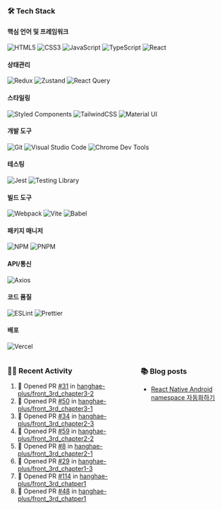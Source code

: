 ### 🛠 Tech Stack

#### 핵심 언어 및 프레임워크

![HTML5](https://img.shields.io/badge/HTML5-E34F26?style=flat&logo=html5&logoColor=white)
![CSS3](https://img.shields.io/badge/CSS3-1572B6?style=flat&logo=css3&logoColor=white)
![JavaScript](https://img.shields.io/badge/JavaScript-F7DF1E?style=flat&logo=javascript&logoColor=black)
![TypeScript](https://img.shields.io/badge/TypeScript-007ACC?style=flat&logo=typescript&logoColor=white)
![React](https://img.shields.io/badge/React-20232A?style=flat&logo=react&logoColor=61DAFB)

#### 상태관리

![Redux](https://img.shields.io/badge/Redux-593D88?style=flat&logo=redux&logoColor=white)
![Zustand](https://img.shields.io/badge/Zustand-000000?style=flat&logo=zustand&logoColor=white)
![React Query](https://img.shields.io/badge/React_Query-FF4154?style=flat&logo=react-query&logoColor=white)

#### 스타일링

![Styled Components](https://img.shields.io/badge/styled--components-DB7093?style=flat&logo=styled-components&logoColor=white)
![TailwindCSS](https://img.shields.io/badge/Tailwind_CSS-38B2AC?style=flat&logo=tailwind-css&logoColor=white)
![Material UI](https://img.shields.io/badge/Material--UI-0081CB?style=flat&logo=material-ui&logoColor=white)

#### 개발 도구

![Git](https://img.shields.io/badge/Git-F05032?style=flat&logo=git&logoColor=white)
![Visual Studio Code](https://img.shields.io/badge/Visual_Studio_Code-0078D4?style=flat&logo=visual%20studio%20code&logoColor=white)
![Chrome Dev Tools](https://img.shields.io/badge/Chrome_Dev_Tools-4285F4?style=flat&logo=google-chrome&logoColor=white)

#### 테스팅

![Jest](https://img.shields.io/badge/Jest-323330?style=flat&logo=Jest&logoColor=white)
![Testing Library](https://img.shields.io/badge/testing%20library-323330?style=flat&logo=testing-library&logoColor=red)

#### 빌드 도구

![Webpack](https://img.shields.io/badge/Webpack-8DD6F9?style=flat&logo=webpack&logoColor=black)
![Vite](https://img.shields.io/badge/Vite-646CFF?style=flat&logo=vite&logoColor=white)
![Babel](https://img.shields.io/badge/Babel-F9DC3E?style=flat&logo=babel&logoColor=black)

#### 패키지 매니저

![NPM](https://img.shields.io/badge/npm-CB3837?style=flat&logo=npm&logoColor=white)
![PNPM](https://img.shields.io/badge/pnpm-F69220?style=flat&logo=pnpm&logoColor=white)

#### API/통신

![Axios](https://img.shields.io/badge/Axios-5A29E4?style=flat&logo=axios&logoColor=white)

#### 코드 품질

![ESLint](https://img.shields.io/badge/ESLint-4B32C3?style=flat&logo=eslint&logoColor=white)
![Prettier](https://img.shields.io/badge/Prettier-F7B93E?style=flat&logo=prettier&logoColor=black)

#### 배포

![Vercel](https://img.shields.io/badge/Vercel-000000?style=flat&logo=vercel&logoColor=white)

<div style="display: flex; justify-content: space-between;">
<div style="width: 60%">

### 👨‍💻 Recent Activity

<!--START_SECTION:activity-->

1. 💪 Opened PR [#31](https://github.com/hanghae-plus/front_3rd_chapter3-2/pull/31) in [hanghae-plus/front_3rd_chapter3-2](https://github.com/hanghae-plus/front_3rd_chapter3-2)
2. 💪 Opened PR [#50](https://github.com/hanghae-plus/front_3rd_chapter3-1/pull/50) in [hanghae-plus/front_3rd_chapter3-1](https://github.com/hanghae-plus/front_3rd_chapter3-1)
3. 💪 Opened PR [#34](https://github.com/hanghae-plus/front_3rd_chapter2-3/pull/34) in [hanghae-plus/front_3rd_chapter2-3](https://github.com/hanghae-plus/front_3rd_chapter2-3)
4. 💪 Opened PR [#59](https://github.com/hanghae-plus/front_3rd_chapter2-2/pull/59) in [hanghae-plus/front_3rd_chapter2-2](https://github.com/hanghae-plus/front_3rd_chapter2-2)
5. 💪 Opened PR [#8](https://github.com/hanghae-plus/front_3rd_chapter2-1/pull/8) in [hanghae-plus/front_3rd_chapter2-1](https://github.com/hanghae-plus/front_3rd_chapter2-1)
6. 💪 Opened PR [#29](https://github.com/hanghae-plus/front_3rd_chapter1-3/pull/29) in [hanghae-plus/front_3rd_chapter1-3](https://github.com/hanghae-plus/front_3rd_chapter1-3)
7. 💪 Opened PR [#114](https://github.com/hanghae-plus/front_3rd_chatper1/pull/114) in [hanghae-plus/front_3rd_chatper1](https://github.com/hanghae-plus/front_3rd_chatper1)
8. 💪 Opened PR [#48](https://github.com/hanghae-plus/front_3rd_chatper1/pull/48) in [hanghae-plus/front_3rd_chatper1](https://github.com/hanghae-plus/front_3rd_chatper1)
<!--END_SECTION:activity-->

</div>
<div style="width: 40%">

### 📚 Blog posts

<!-- BLOG-POST-LIST:START -->

- [React Native Android namespace 자동화하기](https://ooyuo.github.io/posts/rn-android-namespace/)
<!-- BLOG-POST-LIST:END -->

</div>
</div>
